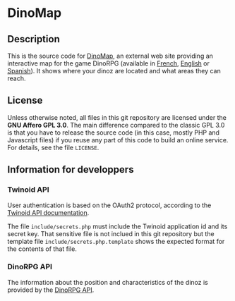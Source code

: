 # DinoMap

## Description

This is the source code for [DinoMap](http://dinomap.twinpedia.com/),
an external web site providing an interactive map for the game DinoRPG
(available in [French](http://www.dinorpg.com/),
[English](http://en.dinorpg.com/) or [Spanish](http://es.dinorpg.com/)).
It shows where your dinoz are located and what areas they can reach.

## License

Unless otherwise noted, all files in this git repository are licensed
under the **GNU Affero GPL 3.0**.  The main difference compared to the
classic GPL 3.0 is that you have to release the source code (in this
case, mostly PHP and Javascript files) if you reuse any part of this
code to build an online service.  For details, see the file `LICENSE`.

## Information for developpers

### Twinoid API

User authentication is based on the OAuth2 protocol, according to the
[Twinoid API documentation](http://twinoid.com/developers/doc).

The file `include/secrets.php` must include the Twinoid application id
and its secret key.  That sensitive file is not inclued in this git
repository but the template file `include/secrets.php.template` shows
the expected format for the contents of that file.

### DinoRPG API

The information about the position and characteristics of the dinoz is
provided by the [DinoRPG API](http://www.dinorpg.com/tid/api).